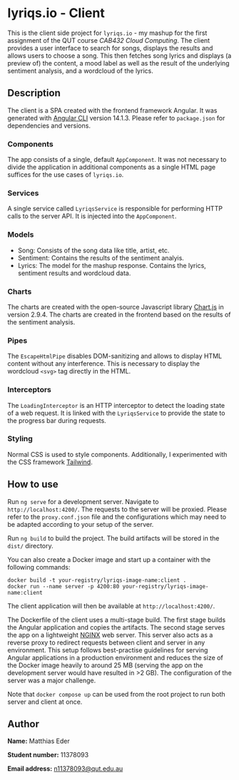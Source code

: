 # lyriqs.io - Client

This is the client side project for `lyriqs.io` - my mashup for the first assignment of the QUT course *CAB432 Cloud Computing*. The client provides a user interface to search for songs, displays the results and allows users to choose a song. This then fetches song lyrics and displays (a preview of) the content, a mood label as well as the result of the underlying sentiment analysis, and a wordcloud of the lyrics. 

## Description
The client is a SPA created with the frontend framework Angular. It was generated with [Angular CLI](https://github.com/angular/angular-cli) version 14.1.3. Please refer to `package.json` for dependencies and versions. 

### Components
The app consists of a single, default `AppComponent`. It was not necessary to divide the application in additional components as a single HTML page suffices for the use cases of `lyriqs.io`. 

### Services
A single service called `LyriqsService` is responsible for performing HTTP calls to the server API. It is injected into the `AppComponent`.

### Models
* Song: Consists of the song data like title, artist, etc.
* Sentiment: Contains the results of the sentiment analyis.
* Lyrics: The model for the mashup response. Contains the lyrics, sentiment results and wordcloud data.

### Charts
The charts are created with the open-source Javascript library [Chart.js](https://www.chartjs.org/docs/2.9.4/) in version 2.9.4. The charts are created in the frontend based on the results of the sentiment analysis.

### Pipes
The `EscapeHtmlPipe` disables DOM-sanitizing and allows to display HTML content without any interference. This is necessary to display the wordcloud `<svg>` tag directly in the HTML. 

### Interceptors
The `LoadingInterceptor` is an HTTP interceptor to detect the loading state of a web request. It is linked with the `LyriqsService` to provide the state to the progress bar during requests.

### Styling
Normal CSS is used to style components. Additionally, I experimented with the CSS framework [Tailwind](https://tailwindcss.com/docs/installation).

## How to use
Run `ng serve` for a development server. Navigate to `http://localhost:4200/`. The requests to the server will be proxied. Please refer to the `proxy.conf.json` file and the configurations which may need to be adapted according to your setup of the server.

Run `ng build` to build the project. The build artifacts will be stored in the `dist/` directory.

You can also create a Docker image and start up a container with the following commands: 
```
docker build -t your-registry/lyriqs-image-name:client .
docker run --name server -p 4200:80 your-registry/lyriqs-image-name:client
```
The client application will then be available at `http://localhost:4200/`.

The Dockerfile of the client uses a multi-stage build. The first stage builds the Angular application and copies the artifacts. The second stage serves the app on a lightweight [NGINX](https://nginx.org/en/docs/beginners_guide.html) web server. This server also acts as a reverse proxy to redirect requests between client and server in any environment. This setup follows best-practise guidelines for serving Angular applications in a production environment and reduces the size of the Docker image heavily to around 25 MB (serving the app on the development server would have resulted in >2 GB). The configuration of the server was a major challenge.

Note that `docker compose up` can be used from the root project to run both server and client at once.

## Author

**Name:** Matthias Eder

**Student number:** 11378093

**Email address:** n11378093@qut.edu.au